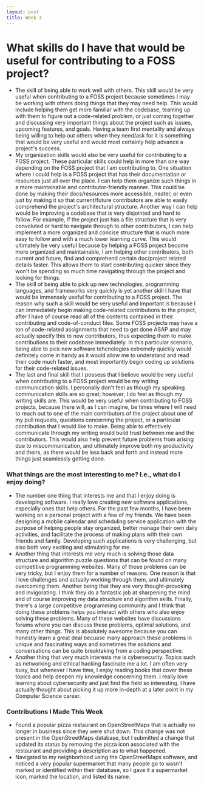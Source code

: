 ```yaml
---
layout: post
title: Week 3
---
```


# What skills do I have that would be useful for contributing to a FOSS project?

* The skill of being able to work well with others. This skill would be very useful when contributing to a FOSS project because sometimes I may be working with others doing things that they may need help. This would include helping them get more familiar with the codebase, teaming up with them to figure out a code-related problem, or just coming together and discussing very important things about the project such as issues, upcoming features, and goals. Having a team first mentality and always being willing to help out others when they need/ask for it is something that would be very useful and would most certainly help advance a project's success.
*  My organization skills would also be very useful for contributing to a FOSS project. These particular skills could help in more than one way depending on the FOSS project that I am contributing to. One situation where I could help is a FOSS project that has their documentation or resources just all over the place. I can help them organize such things in a more maintainable and contributor-friendly manner. This could be done by making their docs/resources more accessible, neater, or even just by making it so that current/future contributors are able to easily comprehend the project's architectural structure. Another way I can help would be improving a codebase that is very disjointed and hard to follow. For example, if the project just has a file structure that is very convoluted or hard to navigate through to other contributors, I can help implement a more organized and concise structure that is much more easy to follow and with a much lower learning curve. This would ultimately be very useful because by helping a FOSS project become more organized and maintainable, I am helping other contributors, both current and future, find and comprehend certain doc/project related details faster. This allows them to start contributing quicker since they won't be spending so much time navigating through the project and looking for things.
* The skill of being able to pick up new technologies, programming languages, and frameworks very quickly is yet another skill I have that would be immensely useful for contributing to a FOSS project. The reason why such a skill would be very useful and important is because I can immediately begin making code-related contributions to the project, after I have of course read all of the contents contained in their contributing and code-of-conduct files. Some FOSS projects may have a ton of code-related assignments that need to get done ASAP and may actually specify this to new contributors, thus expecting them to make contributions to their codebase immediately. In this particular scenario, being able to pick new software tehcnologies extremely quickly would definitely come in handy as it would allow me to understand and read their code much faster, and most importantly begin coding up solutions for their code-related issues.
* The last and final skill that I possess that I believe would be very useful when contributing to a FOSS project would be my writing communication skills. I personally don't feel as though my speaking communication skills are so great; however, I do feel as though my writing skills are. This would be very useful when contributing to FOSS projects, because there will, as I can imagine, be times where I will need to reach out to one of the main contributors of the project about one of my pull requests, questions concerning the project, or a particular contribution that I would like to make. Being able to effectively communicate through my writing would build trust between me and the contributors. This would also help prevent future problems from arising due to miscommunication, and ultimately improve both my productivity and theirs, as there would be less back and forth and instead more things just seamlessly getting done.

### What things are the most interesting to me? I.e., what do I enjoy doing?
* The number one thing that interests me and that I enjoy doing is developing software. I really love creating new software applications, especially ones that help others. For the past few months, I have been working on a personal project with a few of my friends. We have been designing a mobile calendar and scheduling service application with the purpose of helping people stay organized, better manage their own daily activities, and facilitate the process of making plans with their own friends and family. Developing such applications is very challenging, but also both very exciting and stimulating for me.
* Another thing that interests me very much is solving those data structure and algorithm puzzle questions that can be found on many competitive programming websites. Many of those problems can be very tricky, but I enjoy them for a number of reasons. One reason is that I love challenges and actually working through them, and ultimately overcoming them. Another being that they are very thought-provoking and invigorating. I think they do a fantastic job at sharpening the mind and of course improving my data structure and algorithm skills. Finally, there's a large competitive programming community and I think that doing these problems helps you interact with others who also enjoy solving these problems. Many of these websites have discussions forums where you can discuss these problems, optimal solutions, and many other things. This is absolutely awesome because you can honestly learn a great deal becuase many approach these problems in unique and fascinating ways and sometimes the solutions and conversations can be quite breaktaking from a coding perspective.
* Another thing that very much interests me is cybersecurity. Topics such as networking and ethical hacking fascinate me a lot. I am often very busy, but whenever I have time, I enjoy reading books that cover these topics and help deepen my knowledge concerning them. I really love learning about cybersecurity and just find the field so interesting. I have actually thought about picking it up more in-depth at a later point in my Computer Science career.

### Contributions I Made This Week
* Found a popular pizza restaurant on OpenStreetMaps that is actually no longer in business since they were shut down. This change was not present in the OpenStreetMaps database, but I submitted a change that updated its status by removing the pizza icon associated with the restaurant and providing a description as to what happened.
* Navigated to my neighborhood using the OpenStreetMaps software, and noticed a very popular supermarket that many people go to wasn't marked or identified within their database, so I gave it a supermarket icon, marked the location, and listed its name.
